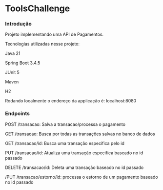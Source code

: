 # ToolsChallenge

### Introdução
Projeto implementando uma API de Pagamentos.

Tecnologias utilizadas nesse projeto:

Java 21

Spring Boot 3.4.5

JUnit 5

Maven

H2

Rodando localmente o endereço da applicação é: localhost:8080

### Endpoints
POST /transacao: Salva a transacao/processa o pagamento

GET /transacao: Busca por todas as transações salvas no banco de dados

GET /transacao/id: Busca uma transação especifica pelo id

PUT /transacao/id: Atualiza uma transação especifica baseado no id passado

DELETE /transacao/id: Deleta uma transação baseado no id passado

/PUT /transacao/estorno/id: processa o estorno de um pagamento baseado no id passado

